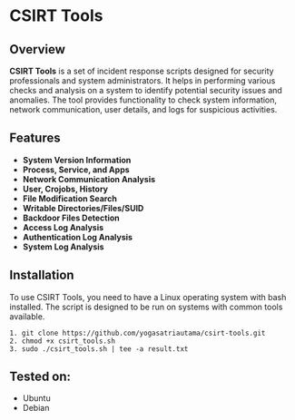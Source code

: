 # **CSIRT Tools**

## **Overview**

**CSIRT Tools** is a set of incident response scripts designed for security professionals and system administrators. It helps in performing various checks and analysis on a system to identify potential security issues and anomalies. The tool provides functionality to check system information, network communication, user details, and logs for suspicious activities.

## **Features**

- **System Version Information**
- **Process, Service, and Apps**
- **Network Communication Analysis**
- **User, Crojobs, History**
- **File Modification Search**
- **Writable Directories/Files/SUID**
- **Backdoor Files Detection**
- **Access Log Analysis**
- **Authentication Log Analysis**
- **System Log Analysis**

## **Installation**

To use CSIRT Tools, you need to have a Linux operating system with bash installed. The script is designed to be run on systems with common tools available.

```
1. git clone https://github.com/yogasatriautama/csirt-tools.git
2. chmod +x csirt_tools.sh
3. sudo ./csirt_tools.sh | tee -a result.txt
```

## **Tested on:**
- Ubuntu
- Debian
